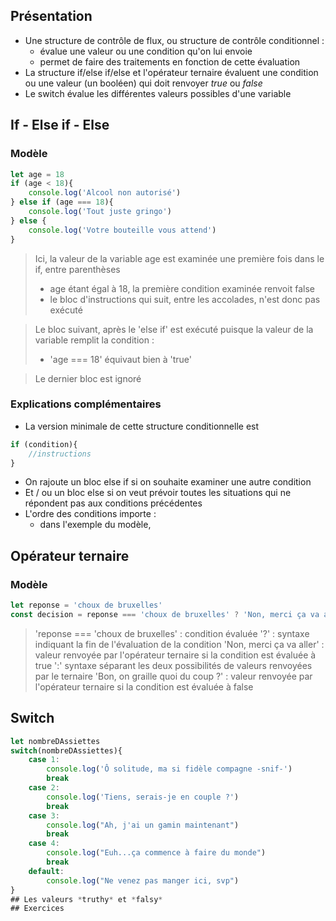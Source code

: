 ## Présentation
- Une structure de contrôle de flux, ou structure de contrôle conditionnel : 
    - évalue une valeur ou une condition qu'on lui envoie
    - permet de faire des traitements en fonction de cette évaluation
- La structure if/else if/else et l'opérateur ternaire évaluent une condition ou une valeur (un booléen) qui doit renvoyer *true* ou *false*
- Le switch évalue les différentes valeurs possibles d'une variable
## If - Else if - Else
### Modèle
```javascript
let age = 18
if (age < 18){
    console.log('Alcool non autorisé')
} else if (age === 18){
    console.log('Tout juste gringo')
} else {
    console.log('Votre bouteille vous attend')
}
```
> Ici, la valeur de la variable age est examinée une première fois dans le if, entre parenthèses
>  - age étant égal à 18, la première condition examinée renvoit false
>  - le bloc d'instructions qui suit, entre les accolades, n'est donc pas exécuté

> Le bloc suivant, après le 'else if' est exécuté puisque la valeur de la variable remplit la condition :
> - 'age === 18' équivaut bien à 'true'

> Le dernier bloc est ignoré
### Explications complémentaires
- La version minimale de cette structure conditionnelle est 
```javascript
if (condition){
    //instructions
}
```
- On rajoute un bloc else if si on souhaite examiner une autre condition
- Et / ou un bloc else si on veut prévoir toutes les situations qui ne répondent pas aux conditions précédentes
- L'ordre des conditions importe :
    - dans l'exemple du modèle,
## Opérateur ternaire
### Modèle
```javascript
let reponse = 'choux de bruxelles'
const decision = reponse === 'choux de bruxelles' ? 'Non, merci ça va aller' : 'Bon, on graille quoi du coup ?'
```
> 'reponse === 'choux de bruxelles' : condition évaluée
> '?' : syntaxe indiquant la fin de l'évaluation de la condition
> 'Non, merci ça va aller' : valeur renvoyée par l'opérateur ternaire si la condition est évaluée à true
> ':' syntaxe séparant les deux possibilités de valeurs renvoyées par le ternaire
> 'Bon, on graille quoi du coup ?' : valeur renvoyée par l'opérateur ternaire si la condition est évaluée à false
## Switch
```javascript
let nombreDAssiettes
switch(nombreDAssiettes){
    case 1:
        console.log('Ô solitude, ma si fidèle compagne -snif-')
        break
    case 2:
        console.log('Tiens, serais-je en couple ?')
        break
    case 3:
        console.log("Ah, j'ai un gamin maintenant")
        break
    case 4:
        console.log("Euh...ça commence à faire du monde")
        break
    default:
        console.log("Ne venez pas manger ici, svp")
}
## Les valeurs *truthy* et *falsy*
## Exercices